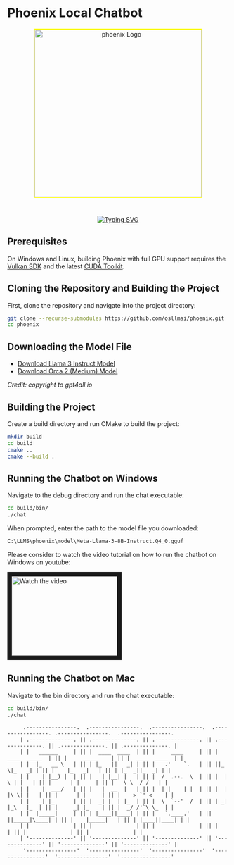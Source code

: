 # Phoenix Local Chatbot

<p align="center">
  <img src="docs/image/Phoenix.png" alt="phoenix Logo" width="380" height="380" style="border: 2px solid yellow;" />
</p>
<br/>

<div style="position: relative; width: 100%; text-align: center;">
    <a href="https://github.com/osllmai/phoenix">
        <img src="https://readme-typing-svg.demolab.com?font=Georgia&size=16&duration=3000&pause=500&multiline=true&width=700&height=100&lines=Phoenix+Local+Chatbot. Copyright+©️+osllm.ai" alt="Typing SVG" style="margin-top: 10px;"/>
    </a>
</div>


## Prerequisites

On Windows and Linux, building Phoenix with full GPU support requires the [Vulkan SDK](https://vulkan.lunarg.com/sdk/home) and the latest [CUDA Toolkit](https://developer.nvidia.com/cuda-downloads).



## Cloning the Repository and Building the Project

First, clone the repository and navigate into the project directory:

```bash
git clone --recurse-submodules https://github.com/osllmai/phoenix.git
cd phoenix 
```

## Downloading the Model File

- [Download Llama 3 Instruct Model](https://gpt4all.io/models/gguf/Meta-Llama-3-8B-Instruct.Q4_0.gguf)
- [Download Orca 2 (Medium) Model](https://gpt4all.io/models/gguf/orca-2-7b.Q4_0.gguf)

_Credit: copyright to gpt4all.io_

## Building the Project

Create a build directory and run CMake to build the project:

```bash
mkdir build  
cd build
cmake ..
cmake --build . 
```

## Running the Chatbot on Windows

Navigate to the debug directory and run the chat executable:

```bash
cd build/bin/
./chat
```

When prompted, enter the path to the model file you downloaded:

```bash
C:\LLMS\phoenix\model\Meta-Llama-3-8B-Instruct.Q4_0.gguf
```

Please consider to watch the video tutorial on how to run the chatbot on Windows on youtube:

<a href="http://www.youtube.com/watch?feature=player_embedded&v=vck-OCaiw10" target="_blank">
 <img src="http://img.youtube.com/vi/vck-OCaiw10/mqdefault.jpg" alt="Watch the video" width="240" height="180" border="10" />
</a>


## Running the Chatbot on Mac

Navigate to the bin directory and run the chat executable:

```bash
cd build/bin/
./chat
```



```
     .----------------.  .----------------.  .----------------.  .-----------------. .----------------.  .----------------.
    | .--------------. || .--------------. || .--------------. || .--------------. || .--------------. || .--------------. |
    | |   ______     | || |  ____  ____  | || |     ____     | || | ____  _____  | || |     _____    | || |  ____  ____  | |
    | |  |_   __ \   | || | |_   ||   _| | || |   .'    `.   | || ||_   \|_   _| | || |    |_   _|   | || | |_  _||_  _| | |
    | |    | |__) |  | || |   | |__| |   | || |  /  .--.  \  | || |  |   \ | |   | || |      | |     | || |   \ \  / /   | |
    | |    |  ___/   | || |   |  __  |   | || |  | |    | |  | || |  | |\ \| |   | || |      | |     | || |    > `' <    | |
    | |   _| |_      | || |  _| |  | |_  | || |  \  `--'  /  | || | _| |_\   |_  | || |     _| |_    | || |  _/ /'`\ \_  | |
    | |  |_____|     | || | |____||____| | || |   `.____.'   | || ||_____|\____| | || |    |_____|   | || | |____||____| | |
    | |              | || |              | || |              | || |              | || |              | || |              | |
    | '--------------' || '--------------' || '--------------' || '--------------' || '--------------' || '--------------' |
     '----------------'  '----------------'  '----------------'  '----------------'  '----------------'  '----------------'
```
